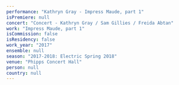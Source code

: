 ```yaml
---
performance: "Kathryn Gray - Impress Maude, part 1"
isPremiere: null
concert: "Concert - Kathryn Gray / Sam Gillies / Freida Abtan"
work: "Impress Maude, part 1"
isCommission: false
isResidency: false
work_year: "2017"
ensemble: null
season: "2017-2018: Electric Spring 2018"
venue: "Phipps Concert Hall"
person: null
country: null
---
```



